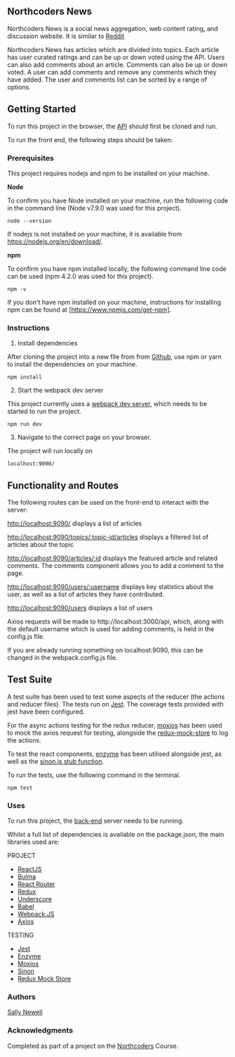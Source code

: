 ## Northcoders News

Northcoders News is a social news aggregation, web content rating, and discussion website. It is similar to [Reddit](https://www.reddit.com/)

Northcoders News has articles which are divided into topics. Each article has user curated ratings and can be up or down voted using the API.
Users can also add comments about an article. Comments can also be up or down voted. A user can add comments and remove any comments which
they have added.
The user and comments list can be sorted by a range of options.

## Getting Started

To run this project in the browser, the [API](https://github.com/SalVN/northcoders-news-api) should first be cloned and run.

To run the front end, the following steps should be taken:

### Prerequisites

This project requires nodejs and npm to be installed on your machine.

<b>Node</b>

To confirm you have Node installed on your machine, run the following code in the command line (Node v7.9.0 was used for this project).
```
node --version
```
If nodejs is not installed on your machine, it is available from <https://nodejs.org/en/download/>.

<b>npm</b>

To confirm you have npm installed locally, the following command line code can be used (npm 4.2.0 was used for this project).
```
npm -v
```

If you don't have npm installed on your machine, instructions for installing npm can be found at [https://www.npmjs.com/get-npm].

### Instructions

1. Install dependencies

After cloning the project into a new file from from [Github](https://github.com/SalVN/northcoders-news-front-end), use npm or yarn to install the dependencies on your machine.

```
npm install
```

2. Start the webpack dev server

This project currently uses a [webpack dev server](https://webpack.github.io/docs/webpack-dev-server.html), which needs to be started to run the project.
```
npm run dev
```

3. Navigate to the correct page on your browser.

The project will run locally on 
```
localhost:9090/
```

## Functionality and Routes

The following routes can be used on the front-end to interact with the server:

<http://localhost:9090/> 
    displays a list of articles

<http://localhost:9090/topics/:topic-id/articles>
    displays a filtered list of articles about the topic

<http://localhost:9090/articles/:id>
    displays the featured article and related comments.
    The comments component allows you to add a comment to the page.

<http://localhost:9090/users/:username>
    displays key statistics about the user, as well as a list of articles they have contributed.

<http://localhost:9090/users>
    displays a list of users

Axios requests will be made to http://localhost:3000/api, which, along with the default username which is used for adding comments, is held in the config.js file.

If you are already running something on localhost:9090, this can be changed in the webpack.config.js file.

## Test Suite

A test suite has been used to test some aspects of the reducer (the actions and reducer files).
The tests run on [Jest](https://facebook.github.io/jest/). The coverage tests provided with jest have been configured.

For the async actions testing for the redux reducer, [moxios](https://github.com/mzabriskie/moxios) has been used to mock the axios request for testing, alongside the [redux-mock-store](https://www.npmjs.com/package/redux-mock-store) to log the actions.

To test the react components, [enzyme](https://facebook.github.io/jest/) has been utilised alongside jest, as well as the [sinon.js stub function](http://sinonjs.org/).

To run the tests, use the following command in the terminal.
```
npm test
```

### Uses

To run this project, the [back-end](https://github.com/SalVN/northcoders-news-api) server needs to be running.

Whilst a full list of dependencies is available on the package.json, the main libraries used are:

PROJECT
* [ReactJS](https://facebook.github.io/react/)
* [Bulma](http://bulma.io/)
* [React Router](https://reacttraining.com/react-router/)
* [Redux](http://redux.js.org/) 
* [Underscore](http://underscorejs.org/)
* [Babel](https://babeljs.io/)
* [Webpack.JS](https://webpack.js.org/)
* [Axios](https://www.npmjs.com/package/axios)

TESTING
* [Jest](https://facebook.github.io/jest/)
* [Enzyme](https://facebook.github.io/jest/)
* [Moxios](https://github.com/mzabriskie/moxios)
* [Sinon](http://sinonjs.org/)
* [Redux Mock Store](https://www.npmjs.com/package/redux-mock-store)

### Authors

[Sally Newell](https://github.com/SalVN/)

### Acknowledgments

Completed as part of a project on the [Northcoders](https://northcoders.com/) Course.